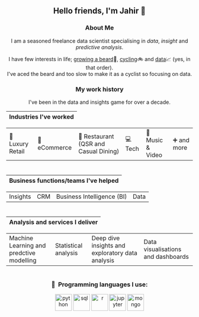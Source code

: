 <div align="center">
  
## Hello friends, I'm Jahir 👋 
</div>

<div align="center">
  
### About Me<br>
I am a seasoned freelance data scientist specialising in *data*, *insight* and *predictive analysis*.<br> 

I have few interests in life; <ins>growing a beard</ins>🧔, <ins>cycling</ins>🚲 and <ins>data</ins>📈 (yes, in that order).<br>
I've aced the beard and too slow to make it as a cyclist so focusing on data.

### My work history
I've been in the data and insights game for over a decade.
</div>

<div align="center">
  
|Industries I've worked|
|--|
<table><tr><td>🧥 Luxury Retail</td><td>🎁 eCommerce</td><td>🍟 Restaurant (QSR and Casual Dining)</td><td>💻 Tech</td><td>📀 Music & Video</td><td>➕ and more</td></tr></table>
</div>

#

<div align="center">
  
|Business functions/teams I've helped|
|--|
<table><tr><td>Insights</td><td>CRM</td><td>Business Intelligence (BI)</td><td>Data</td></tr></table>
</div>

#
<div align="center">
  
|Analysis and services I deliver|
|--|
<table><tr><td>Machine Learning and predctive modelling</td><td>Statistical analysis</td><td>Deep dive insights and exploratory data analysis</td><td>Data visualisations and dashboards</td></tr></table>
</div>

#

<div align="center">
  
<h3> 🚀 &nbsp;Programming languages I use:</h3>
<p align="center">
<img src="https://cdn.jsdelivr.net/gh/devicons/devicon/icons/python/python-original-wordmark.svg" alt="python" width="45" height="45"/>
<img src="https://cdn.jsdelivr.net/gh/devicons/devicon/icons/postgresql/postgresql-original-wordmark.svg" alt="sql" width="45" height="45"/>
<img src="https://cdn.jsdelivr.net/gh/devicons/devicon/icons/r/r-original.svg" alt="r" width="45" height="45"/>
<img src="https://cdn.jsdelivr.net/gh/devicons/devicon/icons/jupyter/jupyter-original-wordmark.svg" alt="jupyter" width="45" height="45"/>
<img src="https://cdn.jsdelivr.net/gh/devicons/devicon/icons/mongodb/mongodb-original-wordmark.svg" alt="mongo" width="45" height="45"/>          
</p>
</div>

<!--
**Jamamijamjam/Jamamijamjam** is a ✨ _special_ ✨ repository because its `README.md` (this file) appears on your GitHub profile.

Here are some ideas to get you started:

- 🔭 I’m currently working on ...
- 🌱 I’m currently learning ...
- 👯 I’m looking to collaborate on ...
- 🤔 I’m looking for help with ...
- 💬 Ask me about ...
- 📫 How to reach me: ...
- 😄 Pronouns: ...
- ⚡ Fun fact: ...
-->
